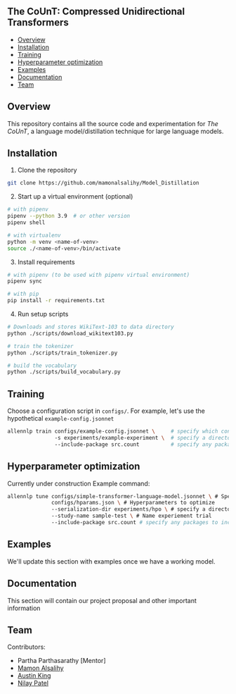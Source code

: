 The CoUnT: Compressed Unidirectional Transformers
-------------------------------------------------

- [Overview](#package-overview)
- [Installation](#installation)
- [Training](#training)
- [Hyperparameter optimization](#hyperparameter-optimization)
- [Examples](#Examples)
- [Documentation](#documentation)
- [Team](#team)

Overview
--------
This repository contains all the source code and experimentation for *The CoUnT*, a language
model/distillation technique for large language models.

Installation
------------
1. Clone the repository
```bash
git clone https://github.com/mamonalsalihy/Model_Distillation
```
2. Start up a virtual environment (optional)
```bash
# with pipenv
pipenv --python 3.9  # or other version
pipenv shell

# with virtualenv
python -m venv <name-of-venv>
source ./<name-of-venv>/bin/activate
```
3. Install requirements
 ```bash
 # with pipenv (to be used with pipenv virtual environment)
 pipenv sync
 
 # with pip
 pip install -r requirements.txt
 ```
4. Run setup scripts
```bash
# Downloads and stores WikiText-103 to data directory
python ./scripts/download_wikitext103.py

# train the tokenizer
python ./scripts/train_tokenizer.py

# build the vocabulary
python ./scripts/build_vocabulary.py
```

Training
--------
Choose a configuration script in `configs/`. For example, let's use the hypothetical `example-config.jsonnet`

```bash
allennlp train configs/example-config.jsonnet \     # specify which config file to use
               -s experiments/example-experiment \  # specify a directory for the experiment (saved models, logs, metadata, etc.)
               --include-package src.count          # specify any packages to include code from
```

Hyperparameter optimization
---------------------------
Currently under construction
Example command:
```bash
allennlp tune configs/simple-transformer-language-model.jsonnet \ # Specifies config file for language model
              configs/hparams.json \ # Hyperparameters to optimize
              --serialization-dir experiments/hpo \ # specify a directory for the experiment (saved models, logs, metadata, etc.)
              --study-name sample-test \ # Name experiement trial 
              --include-package src.count # specify any packages to include code from
```


Examples
--------
We'll update this section with examples once we have a working model.

Documentation
-------------
This section will contain our project proposal and other important information


Team
----
Contributors:

- Partha Parthasarathy [Mentor]
- [Mamon Alsalihy](https://github.com/mamonalsalihy)
- [Austin King](https://github.com/aukking)
- [Nilay Patel](https://github.com/offendo)
